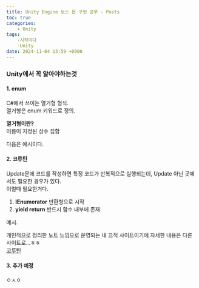 ```yaml
---
title: Unity Engine 보스 몹 구현 공부 - Posts
toc: true
categories:        
    - Unity
tags: 
	-시작이다
	-Unity
date: 2024-11-04 13:59 +0900
---
```


### Unity에서 꼭 알아야하는것

#### 1. enum

C#에서 쓰이는 열거형 형식.  
열거형은 enum 키워드로 정의.    

**열거형이란?**  
이름이 지정된 상수 집합    

다음은 예시이다.  
<script src="https://gist.github.com/isruiix/c3da07e2b7a2e7ca34af16ceacc8b789.js"></script>


#### 2. 코루틴

Update문에 코드를 작성하면 특정 코드가 반복적으로 실행되는데, Update 아닌 곳에서도 필요한 경우가 있다.  
이럴때 필요한거다.  

1. **IEnumerator** 반환형으로 시작    
2. **yield return** 반드시 함수 내부에 존재    

예시.  
<script src="https://gist.github.com/isruiix/084d8c17a871d623fb034399a6c65328.js"></script>    

개인적으로 정리한 노트 느낌으로 운영되는 내 끄적 사이트이기에 자세한 내용은 다른 사이트로...ㅎㅎ  
[코루틴](https://coding-of-today.tistory.com/171)


#### 3. 추가 예정
ㅇㅅㅇ
